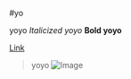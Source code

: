 #yo

yoyo
*Italicized yoyo*
**Bold yoyo**

[Link](https://bsalvania.github.io/cse15l-lab-reports/test.html)

> yoyo
![Image](https://www.clipartkey.com/mpngs/m/27-273702_transparent-yo-yo-png-yoyo-png.png)
